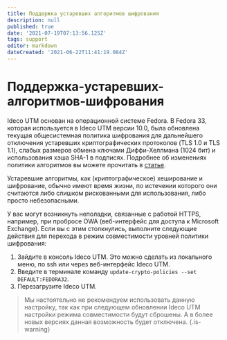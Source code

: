 ```yaml
---
title: Поддержка устаревших алгоритмов шифрования
description: null
published: true
date: '2021-07-19T07:13:56.125Z'
tags: support
editor: markdown
dateCreated: '2021-06-22T11:41:19.084Z'
---
```


# Поддержка-устаревших-алгоритмов-шифрования

Ideco UTM основан на операционной системе Fedora. В Fedora 33, которая используется в Ideco UTM версии 10.0, была обновлена текущая общесистемная политика шифрования для дальнейшего отключения устаревших криптографических протоколов \(TLS 1.0 и TLS 1.1\), слабых размеров обмена ключами Диффи-Хеллмана \(1024 бит\) и использования хэша SHA-1 в подписях. Подробнее об изменениях политики алгоритмов вы можете прочитать в [статье](https://fedoraproject.org/wiki/Changes/StrongCryptoSettings2#Detailed_Description).

Устаревшие алгоритмы, как \(криптографическое\) хеширование и шифрование, обычно имеют время жизни, по истечении которого они считаются либо слишком рискованными для использования, либо просто небезопасными.

У вас могут возникнуть неполадки, связанные с работой HTTPS, например, при пробросе OWA \(веб-интерфейс для доступа к Microsoft Exchange\). Если вы с этим столкнулись, выполните следующие действия для перехода в режим совместимости уровней политики шифрования:

1. Зайдите в консоль Ideco UTM. Это можно сделать из локального меню, по ssh или через веб-интерфейс Ideco UTM.
2. Введите в терминале команду `update-crypto-policies --set DEFAULT:FEDORA32`.
3. Перезагрузите Ideco UTM.

> Мы настоятельно не рекомендуем использовать данную настройку, так как при следующем обновлении Ideco UTM настройки режима совместимости будут сброшены. А в более новых версиях данная возможность будет отключена. {.is-warning}


